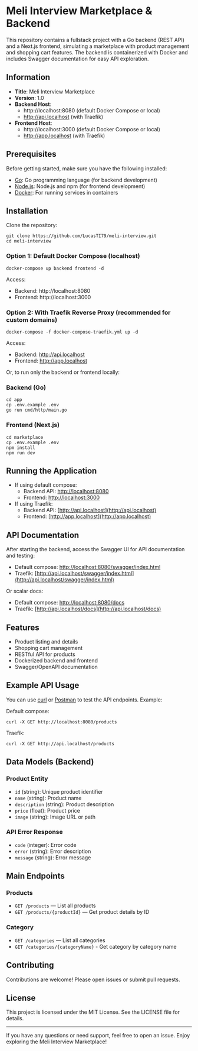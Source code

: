 # Meli Interview Marketplace & Backend

This repository contains a fullstack project with a Go backend (REST API) and a Next.js frontend, simulating a marketplace with product management and shopping cart features. The backend is containerized with Docker and includes Swagger documentation for easy API exploration.

## Information

- **Title**: Meli Interview Marketplace
- **Version**: 1.0
- **Backend Host**:
	- http://localhost:8080 (default Docker Compose or local)
	- http://api.localhost (with Traefik)
- **Frontend Host**:
	- http://localhost:3000 (default Docker Compose or local)
	- http://app.localhost (with Traefik)

## Prerequisites

Before getting started, make sure you have the following installed:

- [Go](https://golang.org/dl/): Go programming language (for backend development)
- [Node.js](https://nodejs.org/): Node.js and npm (for frontend development)
- [Docker](https://www.docker.com/get-started): For running services in containers

## Installation

Clone the repository:

```
git clone https://github.com/LucasTI79/meli-interview.git
cd meli-interview
```


### Option 1: Default Docker Compose (localhost)

```
docker-compose up backend frontend -d
```

Access:
- Backend: http://localhost:8080
- Frontend: http://localhost:3000

### Option 2: With Traefik Reverse Proxy (recommended for custom domains)

```
docker-compose -f docker-compose-traefik.yml up -d
```

Access:
- Backend: http://api.localhost
- Frontend: http://app.localhost

Or, to run only the backend or frontend locally:

### Backend (Go)

```
cd app
cp .env.example .env
go run cmd/http/main.go
```

### Frontend (Next.js)

```
cd marketplace
cp .env.example .env
npm install
npm run dev
```


## Running the Application

- If using default compose: 
	- Backend API: [http://localhost:8080](http://localhost:8080)
	- Frontend: [http://localhost:3000](http://localhost:3000)
- If using Traefik:
	- Backend API: [http://api.localhost](http://api.localhost)
	- Frontend: [http://app.localhost](http://app.localhost)

## API Documentation


After starting the backend, access the Swagger UI for API documentation and testing:

- Default compose: [http://localhost:8080/swagger/index.html](http://localhost:8080/swagger/index.html)
- Traefik: [http://api.localhost/swagger/index.html](http://api.localhost/swagger/index.html)

Or scalar docs:
- Default compose: [http://localhost:8080/docs](http://localhost:8080/docs)
- Traefik: [http://api.localhost/docs](http://api.localhost/docs)

## Features

- Product listing and details
- Shopping cart management
- RESTful API for products
- Dockerized backend and frontend
- Swagger/OpenAPI documentation

## Example API Usage


You can use [curl](https://curl.se/) or [Postman](https://www.postman.com/) to test the API endpoints. Example:

Default compose:
```
curl -X GET http://localhost:8080/products
```
Traefik:
```
curl -X GET http://api.localhost/products
```

## Data Models (Backend)

### Product Entity

- `id` (string): Unique product identifier
- `name` (string): Product name
- `description` (string): Product description
- `price` (float): Product price
- `image` (string): Image URL or path

### API Error Response

- `code` (integer): Error code
- `error` (string): Error description
- `message` (string): Error message

## Main Endpoints

### Products

- `GET /products` — List all products
- `GET /products/{productId}` — Get product details by ID

### Category

- `GET /categories` — List all categories
- `GET /categories/{categoryName}` - Get category by category name

## Contributing

Contributions are welcome! Please open issues or submit pull requests.

## License

This project is licensed under the MIT License. See the LICENSE file for details.

---

If you have any questions or need support, feel free to open an issue. Enjoy exploring the Meli Interview Marketplace!
